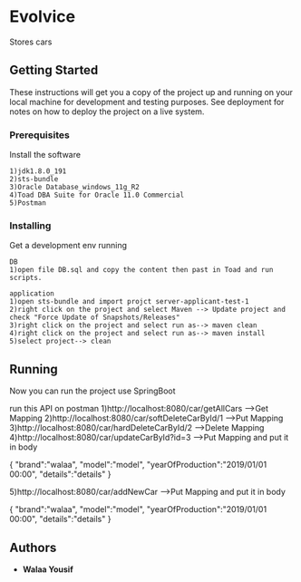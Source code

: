 # Evolvice

Stores cars

## Getting Started

These instructions will get you a copy of the project up and running on your local machine for development and testing purposes. See deployment for notes on how to deploy the project on a live system.

### Prerequisites
Install the software

```
1)jdk1.8.0_191
2)sts-bundle
3)Oracle Database_windows_11g_R2
4)Toad DBA Suite for Oracle 11.0 Commercial
5)Postman

```

### Installing

Get a development env running

```
DB
1)open file DB.sql and copy the content then past in Toad and run scripts.

application
1)open sts-bundle and import projct server-applicant-test-1
2)right click on the project and select Maven --> Update project and check "Force Update of Snapshots/Releases"
3)right click on the project and select run as--> maven clean
4)right click on the project and select run as--> maven install
5)select project--> clean

```


## Running

Now you can run the project use SpringBoot

run this API on postman
1)http://localhost:8080/car/getAllCars -->Get Mapping
2)http://localhost:8080/car/softDeleteCarById/1 -->Put Mapping
3)http://localhost:8080/car/hardDeleteCarById/2 -->Delete Mapping
4)http://localhost:8080/car/updateCarById?id=3 -->Put Mapping
and put it in body

{
	"brand":"walaa",
	"model":"model",
	"yearOfProduction":"2019/01/01 00:00",
	"details":"details"
}

5)http://localhost:8080/car/addNewCar -->Put Mapping
and put it in body

{
	"brand":"walaa",
	"model":"model",
	"yearOfProduction":"2019/01/01 00:00",
	"details":"details"
}

## Authors

* **Walaa Yousif**